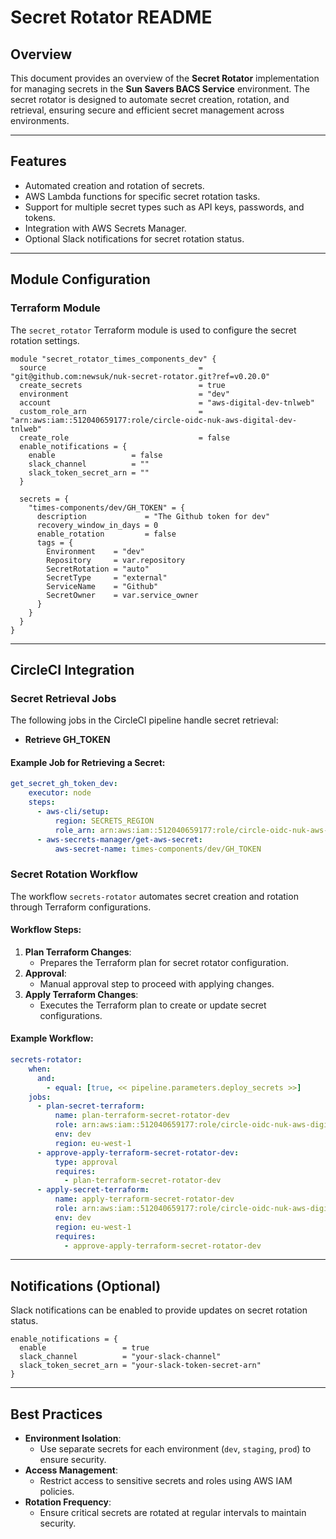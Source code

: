 # Secret Rotator README

## Overview
This document provides an overview of the **Secret Rotator** implementation for managing secrets in the **Sun Savers BACS Service** environment. The secret rotator is designed to automate secret creation, rotation, and retrieval, ensuring secure and efficient secret management across environments.

---

## Features
- Automated creation and rotation of secrets.
- AWS Lambda functions for specific secret rotation tasks.
- Support for multiple secret types such as API keys, passwords, and tokens.
- Integration with AWS Secrets Manager.
- Optional Slack notifications for secret rotation status.

---

## Module Configuration

### Terraform Module
The `secret_rotator` Terraform module is used to configure the secret rotation settings.

```hcl
module "secret_rotator_times_components_dev" {
  source                                  = "git@github.com:newsuk/nuk-secret-rotator.git?ref=v0.20.0"
  create_secrets                          = true
  environment                             = "dev"
  account                                 = "aws-digital-dev-tnlweb"
  custom_role_arn                         = "arn:aws:iam::512040659177:role/circle-oidc-nuk-aws-digital-dev-tnlweb"
  create_role                             = false
  enable_notifications = {
    enable                 = false
    slack_channel          = ""
    slack_token_secret_arn = ""
  }

  secrets = {
    "times-components/dev/GH_TOKEN" = {
      description             = "The Github token for dev"
      recovery_window_in_days = 0
      enable_rotation         = false
      tags = {
        Environment    = "dev"
        Repository     = var.repository
        SecretRotation = "auto"
        SecretType     = "external"
        ServiceName    = "Github"
        SecretOwner    = var.service_owner
      }
    }
  }
}

```

---

## CircleCI Integration

### Secret Retrieval Jobs
The following jobs in the CircleCI pipeline handle secret retrieval:

- **Retrieve GH_TOKEN**

#### Example Job for Retrieving a Secret:
```yaml
get_secret_gh_token_dev:
    executor: node
    steps:
      - aws-cli/setup:
          region: SECRETS_REGION
          role_arn: arn:aws:iam::512040659177:role/circle-oidc-nuk-aws-digital-dev-tnlweb
      - aws-secrets-manager/get-aws-secret:
          aws-secret-name: times-components/dev/GH_TOKEN
```

### Secret Rotation Workflow
The workflow `secrets-rotator` automates secret creation and rotation through Terraform configurations.

#### Workflow Steps:
1. **Plan Terraform Changes**:
   - Prepares the Terraform plan for secret rotator configuration.
2. **Approval**:
   - Manual approval step to proceed with applying changes.
3. **Apply Terraform Changes**:
   - Executes the Terraform plan to create or update secret configurations.

#### Example Workflow:
```yaml
secrets-rotator:
    when:
      and:
        - equal: [true, << pipeline.parameters.deploy_secrets >>]
    jobs:
      - plan-secret-terraform:
          name: plan-terraform-secret-rotator-dev
          role: arn:aws:iam::512040659177:role/circle-oidc-nuk-aws-digital-dev-tnlweb
          env: dev
          region: eu-west-1
      - approve-apply-terraform-secret-rotator-dev:  
          type: approval  
          requires:  
            - plan-terraform-secret-rotator-dev    
      - apply-secret-terraform:  
          name: apply-terraform-secret-rotator-dev  
          role: arn:aws:iam::512040659177:role/circle-oidc-nuk-aws-digital-dev-tnlweb
          env: dev
          region: eu-west-1
          requires:  
            - approve-apply-terraform-secret-rotator-dev
```

---

## Notifications (Optional)
Slack notifications can be enabled to provide updates on secret rotation status.

```hcl
enable_notifications = {
  enable                 = true
  slack_channel          = "your-slack-channel"
  slack_token_secret_arn = "your-slack-token-secret-arn"
}
```

---

## Best Practices
- **Environment Isolation**:
  - Use separate secrets for each environment (`dev`, `staging`, `prod`) to ensure security.
- **Access Management**:
  - Restrict access to sensitive secrets and roles using AWS IAM policies.
- **Rotation Frequency**:
  - Ensure critical secrets are rotated at regular intervals to maintain security.

